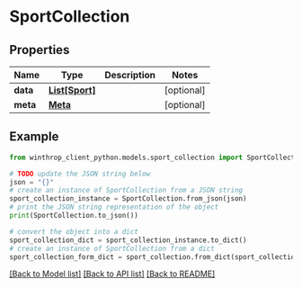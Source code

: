 # SportCollection


## Properties

Name | Type | Description | Notes
------------ | ------------- | ------------- | -------------
**data** | [**List[Sport]**](Sport.md) |  | [optional] 
**meta** | [**Meta**](Meta.md) |  | [optional] 

## Example

```python
from winthrop_client_python.models.sport_collection import SportCollection

# TODO update the JSON string below
json = "{}"
# create an instance of SportCollection from a JSON string
sport_collection_instance = SportCollection.from_json(json)
# print the JSON string representation of the object
print(SportCollection.to_json())

# convert the object into a dict
sport_collection_dict = sport_collection_instance.to_dict()
# create an instance of SportCollection from a dict
sport_collection_form_dict = sport_collection.from_dict(sport_collection_dict)
```
[[Back to Model list]](../README.md#documentation-for-models) [[Back to API list]](../README.md#documentation-for-api-endpoints) [[Back to README]](../README.md)


